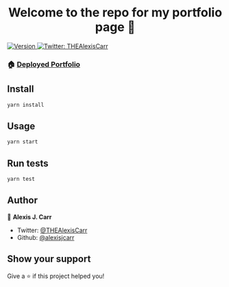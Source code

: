 <h1 align="center">Welcome to the repo for my portfolio page 👋</h1>
<p>
  <a href="https://www.npmjs.com/package/portfolio" target="_blank">
    <img alt="Version" src="https://img.shields.io/npm/v/portfolio.svg">
  </a>
  <a href="https://twitter.com/THEAlexisCarr" target="_blank">
    <img alt="Twitter: THEAlexisCarr" src="https://img.shields.io/twitter/follow/THEAlexisCarr.svg?style=social" />
  </a>
</p>

### 🏠 [Deployed Portfolio](https://www.alexisjcarr.com/)

## Install

```sh
yarn install
```

## Usage

```sh
yarn start
```

## Run tests

```sh
yarn test
```

## Author

👤 **Alexis J. Carr**

- Twitter: [@THEAlexisCarr](https://twitter.com/THEAlexisCarr)
- Github: [@alexisjcarr](https://github.com/alexisjcarr)

## Show your support

Give a ⭐️ if this project helped you!
